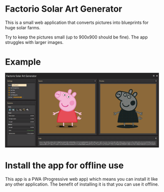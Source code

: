 # Factorio Solar Art Generator

This is a small web application that converts pictures into blueprints for huge solar farms.

Try to keep the pictures small (up to 900x900 should be fine). The app struggles with larger images.

# Example

![example](./.github/example.png)

# Install the app for offline use

This app is a PWA (Progressive web app) which means you can install it like any other application.
The benefit of installing it is that you can use it offline.
